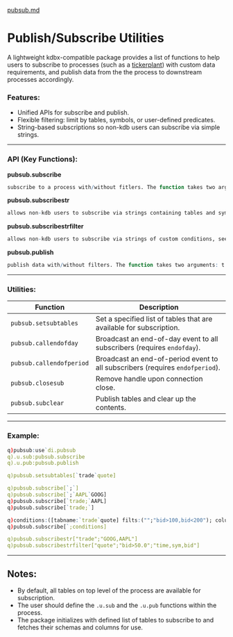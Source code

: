 [pubsub.md](https://github.com/user-attachments/files/22662173/pubsub.md)
# Publish/Subscribe Utilities


A lightweight kdbx-compatible package provides a list of functions to help users to subscribe to processes (such as a [tickerplant](https://code.kx.com/q/architecture/tickq/)) with custom data requirements, and publish data from the the process to downstream processes accordingly. 



### Features:
- Unified APIs for subscribe and publish.
- Flexible filtering: limit by tables, symbols, or user-defined predicates.
- String-based subscriptions so non-kdb users can subscribe via simple strings.

---

### API (Key Functions):


**pubsub.subscribe**

```q
subscribe to a process with/without fitlers. The function takes two arguments: tables and filters, user can specify which table or list of tables to subscribe to, default list which is all tables on top level of the process will be subscrbied if left blank; filters can be a subset of symbols or custom conditions in the form of table created by user, see examples.
```


**pubsub.subscribestr**

```q
allows non-kdb users to subscribe via strings containing tables and symbols, see examples.
```


**pubsub.subscribestrfilter**

```q
allows non-kdb users to subscribe via strings of custom conditions, see examples.
```


**pubsub.publish**

```q
publish data with/without filters. The function takes two arguments: t and x, which are table name and data to be published respectively. when no table specified, the function will scan both reqalldict and reqfilteredtbl, when table name is found/subscribed, publish to downstream subscribers accordingly.
```

---

### Utilities:
| Function                  | Description                                                                  |
|---------------------------|------------------------------------------------------------------------------|
| `pubsub.setsubtables`     | Set a specified list of tables that are available for subscription.          | 
| `pubsub.callendofday`     | Broadcast an end-of-day event to all subscribers (requires `endofday`).      |
| `pubsub.callendofperiod`  | Broadcast an end-of-period event to all subscribers (requires `endofperiod`).|
| `pubsub.closesub`         | Remove handle upon connection close.                                         | 
| `pubsub.subclear`         | Publish tables and clear up the contents.                                    |

---

### Example: 
```q
q)pubsub:use`di.pubsub
q).u.sub:pubsub.subscribe
q).u.pub:pubsub.publish

q)pubsub.setsubtables[`trade`quote]

q)pubsub.subscribe[`;`]
q)pubsub.subscribe[`;`AAPL`GOOG]
q)pubsub.subscribe[`trade;`AAPL]
q)pubsub.subscribe[`trade;`]

q)conditions:([tabname:`trade`quote] filts:("";"bid>100,bid<200"); columns:("time,sym,price";""))
q)pubsub.subscribe[`;conditions]

q)pubsub.subscribestr["trade";"GOOG,AAPL"]
q)pubsub.subscribestrfilter["quote";"bid>50.0";"time,sym,bid"]

```
---
## Notes:

- By default, all tables on top level of the process are available for subscription.
- The user should define the `.u.sub` and the `.u.pub` functions within the process.
- The package initializes with defined list of tables to subscribe to and fetches their schemas and columns for use.
